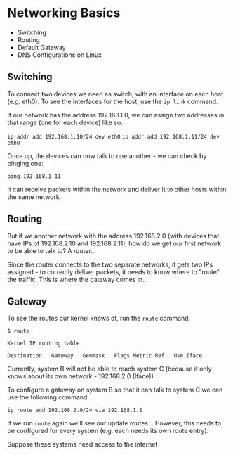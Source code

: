 # Networking Basics
- Switching
- Routing
- Default Gateway
- DNS Configurations on Linux

## Switching

To connect two devices we need as switch, with an interface on each host (e.g. eth0). To see the interfaces for the host, use the `ip link` command.

If our network has the address 192.168.1.0, we can assign two addresses in that range (one for each device) like so:

`ip addr add 192.168.1.10/24 dev eth0`
`ip addr add 192.168.1.11/24 dev eth0`

Once up, the devices can now talk to one another - we can check by pinging one:

`ping 192.168.1.11`

It can receive packets within the network and deliver it to other hosts within the same network.


## Routing

But if we another network with the address 192.168.2.0 (with devices that have IPs of 192.168.2.10 and 192.168.2.11), how do we get our first network to be able to talk to? A router...

Since the router connects to the two separate networks, it gets two IPs assigned - to correctly deliver packets, it needs to know where to "route" the traffic. This is where the gateway comes in...

## Gateway

To see the routes our kernel knows of, run the `route` command.

```shell-session
$ route

Kernel IP routing table

Destination   Gateway   Genmask   Flags Metric Ref   Use Iface
```

Currently, system B will not be able to reach system C (because it only knows about its own network - 192.168.2.0 (Iface))

To configure a gateway on system B so that it can talk to system C we can use the following command:

`ip route add 192.168.2.0/24 via 192.168.1.1`

If we run `route` again we'll see our update routes... However, this needs to be configured for every system (e.g. each needs its own route entry).

Suppose these systems need access to the internet







